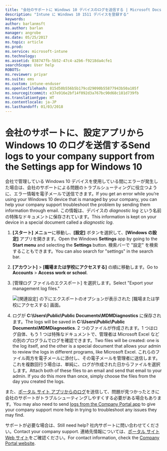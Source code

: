 ```yaml
---
title: "会社のサポートに Windows 10 デバイスのログを送信する | Microsoft Docs"
description: "Intune に Windows 10 1511 デバイスを登録する"
keywords: 
author: barlanmsft
ms.author: barlan
manager: angrobe
ms.date: 05/25/2017
ms.topic: article
ms.prod: 
ms.service: microsoft-intune
ms.technology: 
ms.assetid: 038747fb-5b52-47c4-a2b6-f9218da4cfe1
searchScope: User help
ROBOTS: 
ms.reviewer: priyar
ms.suite: ems
ms.custom: intune-enduser
ms.openlocfilehash: 815d50b556b5b179cd29090b55877943b50a105f
ms.sourcegitcommit: e37e916e2bf14f092d3a767bc90d68c181d739fb
ms.translationtype: HT
ms.contentlocale: ja-JP
ms.lasthandoff: 01/03/2018
---
```

# <a name="send-logs-to-your-company-support-from-the-settings-app-for-windows-10"></a><span data-ttu-id="7a7e6-103">会社のサポートに、設定アプリから Windows 10 のログを送信する</span><span class="sxs-lookup"><span data-stu-id="7a7e6-103">Send logs to your company support from the Settings app for Windows 10</span></span>

<span data-ttu-id="7a7e6-104">会社で管理している Windows 10 デバイスを使用している間にエラーが発生した場合は、会社のサポートによる問題のトラブルシューティングに役立つように、エラー情報を電子メールで送信できます。</span><span class="sxs-lookup"><span data-stu-id="7a7e6-104">If you get an error while you’re using your Windows 10 device that is managed by your company, you can help your company support troubleshoot the problem by sending them information through email.</span></span> <span data-ttu-id="7a7e6-105">この情報は、デバイスの _diagnostic log_ という名前の特殊なドキュメントに保存されています。</span><span class="sxs-lookup"><span data-stu-id="7a7e6-105">This information is kept on your device in a special document called a _diagnostic log_.</span></span>

1. <span data-ttu-id="7a7e6-106">**[スタート] メニュー**に移動し、**[設定]** ボタンを選択して、**[Windows の設定]** アプリを開きます。</span><span class="sxs-lookup"><span data-stu-id="7a7e6-106">Open the Windows **Settings** app by going to the **Start menu** and selecting the **Settings** button.</span></span> <span data-ttu-id="7a7e6-107">検索バーで "設定" を検索することもできます。</span><span class="sxs-lookup"><span data-stu-id="7a7e6-107">You can also search for "settings" in the search bar.</span></span>
2. <span data-ttu-id="7a7e6-108">**[アカウント]** > **[職場または学校にアクセスする]** の順に移動します。</span><span class="sxs-lookup"><span data-stu-id="7a7e6-108">Go to **Accounts** > **Access work or school**.</span></span>
3. <span data-ttu-id="7a7e6-109">[管理ログ ファイルのエクスポート] を選択します。</span><span class="sxs-lookup"><span data-stu-id="7a7e6-109">Select "Export your management log files."</span></span>

   ![[関連設定] の下にエクスポートのオプションが表示された [職場または学校にアクセスする] 画面。](./media/w10-export-logs.png)

4. <span data-ttu-id="7a7e6-111">ログが **C:\Users\Public\Public Documents\MDMDiagnostics** に保存されます。</span><span class="sxs-lookup"><span data-stu-id="7a7e6-111">The logs will be saved in **C:\Users\Public\Public Documents\MDMDiagnostics**.</span></span> <span data-ttu-id="7a7e6-112">2 つのファイルが作成されます。1 つはログ自体、もう 1 つは特殊なドキュメントで、管理者は Microsoft Excel などの別のプログラムでログを確認できます。</span><span class="sxs-lookup"><span data-stu-id="7a7e6-112">Two files will be created: one is the log itself, and the other is a special document that allows your admin to review the logs in different programs, like Microsoft Excel.</span></span> <span data-ttu-id="7a7e6-113">これらのファイル両方を電子メールに添付し、その電子メールを管理者に送信します。これを複数回行う場合は、単純に、ログが作成された日からファイルを選択します。</span><span class="sxs-lookup"><span data-stu-id="7a7e6-113">Attach both of these files to an email and send that email to your admin. If you do this more than once, simply choose the files from the day you created the logs.</span></span> 

<span data-ttu-id="7a7e6-114">また、[ポータル サイト アプリからのログ](send-logs-to-your-it-admin-cp-windows.md)を送信して、問題が見つかったときに会社のサポートがトラブルシューティングしやすくする必要がある場合もあります。</span><span class="sxs-lookup"><span data-stu-id="7a7e6-114">You may also need to send [logs from the Company Portal app](send-logs-to-your-it-admin-cp-windows.md) to give your company support more help in trying to troubleshoot any issues they may find.</span></span> 

<span data-ttu-id="7a7e6-115">サポートが必要な場合は、</span><span class="sxs-lookup"><span data-stu-id="7a7e6-115">Still need help?</span></span> <span data-ttu-id="7a7e6-116">社内サポートに問い合わせてください。</span><span class="sxs-lookup"><span data-stu-id="7a7e6-116">Contact your company support.</span></span> <span data-ttu-id="7a7e6-117">連絡先情報については、[ポータル サイト Web サイト](https://portal.manage.microsoft.com#HelpDeskDialog)をご確認ください。</span><span class="sxs-lookup"><span data-stu-id="7a7e6-117">For contact information, check the [Company Portal website](https://portal.manage.microsoft.com#HelpDeskDialog).</span></span>
